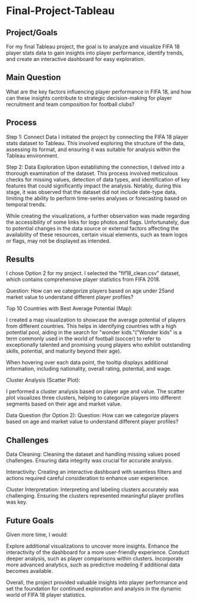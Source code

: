 # Final-Project-Tableau



## Project/Goals
For my final Tableau project, the goal is to analyze and visualize FIFA 18 player stats data to gain insights into player performance, identify trends, and create an interactive dashboard for easy exploration.

## Main Question
What are the key factors influencing player performance in FIFA 18, and how can these insights contribute to strategic decision-making for player recruitment and team composition for football clubs?


## Process
Step 1: Connect Data
I initiated the project by connecting the FIFA 18 player stats dataset to Tableau. This involved exploring the structure of the data, assessing its format, and ensuring it was suitable for analysis within the Tableau environment.

Step 2: Data Exploration
Upon establishing the connection, I delved into a thorough examination of the dataset. This process involved meticulous checks for missing values, detection of data types, and identification of key features that could significantly impact the analysis. Notably, during this stage, it was observed that the dataset did not include date-type data, limiting the ability to perform time-series analyses or forecasting based on temporal trends.

While creating the visualizations, a further observation was made regarding the accessibility of some links for logo photos and flags. Unfortunately, due to potential changes in the data source or external factors affecting the availability of these resources, certain visual elements, such as team logos or flags, may not be displayed as intended.

## Results
I chose Option 2 for my project. I selected the "fif18_clean.csv" dataset, which contains comprehensive player statistics from FIFA 2018.

Question: How can we categorize players based on age under 25and market value to understand different player profiles?

Top 10 Countries with Best Average Potential (Map):

I created a map visualization to showcase the average potential of players from different countries. This helps in identifying countries with a high potential pool, aiding in the search for "wonder kids."("Wonder kids" is a term commonly used in the world of football (soccer) to refer to exceptionally talented and promising young players who exhibit outstanding skills, potential, and maturity beyond their age).

When hovering over each data point, the tooltip displays additional information, including nationality, overall rating, potential, and wage.


Cluster Analysis (Scatter Plot):

I performed a cluster analysis based on player age and value. The scatter plot visualizes three clusters, helping to categorize players into different segments based on their age and market value.

Data Question (for Option 2):
Question: How can we categorize players based on age and market value to understand different player profiles?

## Challenges 
Data Cleaning:
Cleaning the dataset and handling missing values posed challenges. Ensuring data integrity was crucial for accurate analysis.

Interactivity:
Creating an interactive dashboard with seamless filters and actions required careful consideration to enhance user experience.

Cluster Interpretation:
Interpreting and labeling clusters accurately was challenging. Ensuring the clusters represented meaningful player profiles was key.

## Future Goals
Given more time, I would:

Explore additional visualizations to uncover more insights.
Enhance the interactivity of the dashboard for a more user-friendly experience.
Conduct deeper analysis, such as player comparisons within clusters.
Incorporate more advanced analytics, such as predictive modeling if additional data becomes available.

Overall, the project provided valuable insights into player performance and set the foundation for continued exploration and analysis in the dynamic world of FIFA 18 player statistics.
